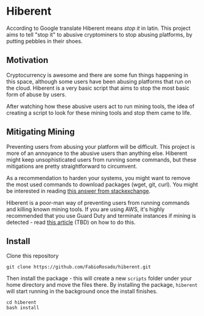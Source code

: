 # Hiberent

According to Google translate Hiberent means _stop it_ in latin. This project aims to tell "stop it" to abusive cryptominers to stop abusing platforms, by putting pebbles in their shoes.

## Motivation

Cryptocurrency is awesome and there are some fun things happening in this space, although some users have been abusing platforms that run on the cloud. Hiberent is a very basic script that aims to stop the most basic
form of abuse by users.

After watching how these abusive users act to run mining tools, the idea of creating a script to look for these mining tools and stop them came to life. 

## Mitigating Mining

Preventing users from abusing your platform will be difficult. This project is more of an annoyance to the abusive users than anything else. Hiberent might keep unsophisticated users from running some commands, but these mitigations are pretty straightforward to circumvent.

As a recommendation to harden your systems, you might want to remove the most used commands to download packages (wget, git, curl). You might be interested in reading [this answer from stackexchange](https://unix.stackexchange.com/questions/90998/block-particular-command-in-linux-for-specific-user/91003#91003).

Hiberent is a poor-man way of preventing users from running commands and killing known mining tools. If you are using AWS, it's highly recommended that you use Guard Duty and terminate instances if mining is detected - read [this article]() (TBD) on how to do this.

## Install

Clone this repository

```
git clone https://github.com/FabioRosado/hiberent.git
```

Then install the package - this will create a new `scripts` folder under your home directory and move the files there. By installing the package, `hiberent` will start running in the background once the install finishes.

```
cd hiberent
bash install
```
